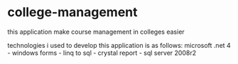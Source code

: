 # college-management
this application make course management in colleges easier

technologies i used to develop this application is as follows:
  microsoft .net 4 -
  windows forms -
  linq to sql -
  crystal report -
  sql server 2008r2
